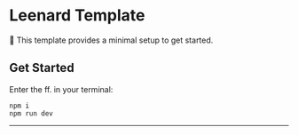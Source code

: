 # Leenard Template

🦄 This template provides a minimal setup to get started.

## Get Started

Enter the ff. in your terminal:

```
npm i
npm run dev
```

---
